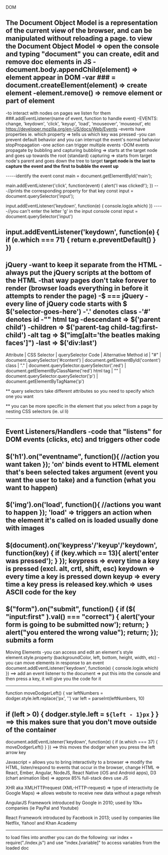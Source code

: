DOM

**The Document Object Model is a representation of the current view of the browser, and can be manipulated without reloading a page.**
to view the Document Object Model => open the console and typing "document"
you can create, edit and remove doc elements in JS
-document.body.appendChild(element) => element appear in DOM
-var ### = document.createElement(element) => create element
-element.remove() => remove element or part of element
-----
-to interact with nodes on pages we listen for them
  ###.addEventListener(name of event, function to handle event)
-EVENTS: change, 'keydown', 'click', 'keyup', 'load', 'mouseover', 'mouseout', etc
  https://developer.mozilla.org/en-US/docs/Web/Events
-events have properties
  ie. which property => tells us which key was pressed
-you can prevent default behavior and you can interrupt the event's normal behavior
  stopPropagation
-one action can trigger multiple events
-DOM events propagate by bubbling and capturing
  bubbling => starts at the target node and goes up towards the root (standard)
  capturing => starts from target node's parent and goes down the tree to target
  **target node is the last to capture the event and the first to bubble the event up**

-----identify the event
  const main = document.getElementById('main');

  main.addEventListener('click', function(event) {
    alert('I was clicked!');
  })
---//prints the corresponding property for that key
  const input = document.querySelector('input');

  input.addEventListener('keydown', function(e) {
    console.log(e.which)
  })
-----//you can't enter the letter 'g' in the input console
const input = document.querySelector('input')

input.addEventListener('keydown', function(e) {
  if (e.which === 71) {
    return e.preventDefault()
  }
})
---

jQuery
-want to keep it separate from the HTML
-always put the jQuery scripts at the bottom of the HTML
  -that way pages don't take forever to render
    (browser loads everything in <head> before it attempts to render the page)
-$ === jQuery
-every line of jQuery code starts with $
  $('selector-goes-here')
-'.' denotes class
-'#' denotes id
-"" html tag
-descendant => $('parent child')
-children => $('parent-tag child-tag:first-child')
-alt tag => $("img[alt='the beatles making faces']")
-last => $('div:last')
-----
Attribute	| CSS Selector	| querySelector Code	| Alternative Method
id | "#"	| document.querySelector('#content')	| document.getElementById('content')
class	| "."	| document.querySelector.querySelector('.red')	| document.getElementByClassName('red')
html tag	| ""	| document.querySelector.querySelector('p')	| document.getElementByTagName('p')

** query selectors take different attributes so you need to specify which one you want

** you can be more specific in the element that you select from a page by nesting CSS selectors (ie. ul li)

-----
Event Listeners/Handlers
-code that "listens" for DOM events (clicks, etc) and triggers other code
-----
$('h1').on("eventname", function(){
    //action you want taken
});
  'on' binds event to HTML element that's been selected
    takes argument (event you want the user to take) and a function (what you want to happen)
-----
$('img').on('load', function(){
  //actions you want to happen
});
  'load' => triggers an action when the element it's called on is loaded
    usually done with images
-----
$(document).on('keypress'/'keyup'/'keydown', function(key) {
  if (key.which == 13){
    alert('enter was pressed');
  }
});
  keypress => every time a key is pressed (excl. alt, crtl, shift, esc)
  keydown => every time a key is pressed down
  keyup => every time a key press is released
  key.which => uses ASCII code for the key
-----
$("form").on("submit", function() {
  if ($( "input:first" ).val() === "correct") {
    alert('your form is going to be submitted now');
    return;
  }
  alert("you entered the wrong value");
  return;
});
  submits a form
-----
Moving Elements
-you can access and edit an element's style
  element.style.property (backgroundColor, left, bottom, height, width, etc)
-you can move elements in response to an event
  document.addEventListener('keydown', function(e) {
  console.log(e.which)
  })
  ==> add an event listener to the document
  => put this into the console and then press a key, it will give you the code for it

-----

function moveDodgerLeft() {
  var leftNumbers = dodger.style.left.replace('px', '')
  var left = parseInt(leftNumbers, 10)

  if (left > 0) {
    dodger.style.left = `${left - 1}px`
  }
}
==> this makes sure that you don't move outside of the container
-----
document.addEventListener('keydown', function(e) {
  if (e.which === 37) {
    moveDodgerLeft()
  }
})
==> this moves the dodger when you press the left arrow key



Javascript = allows you to bring interactivity to a browser
 => modify the HTML, listen/respond to events that occur in the browser, change HTML
 => React, Ember, Angular, NodeJS, React Native (iOS and Android apps), D3 (chart animation libe)
 => approx 85% full-stack devs use JS

XHR aka XMLHTTPrequest (XML-HTTP-request)
  => type of interactivity (ie Google Maps)
  => allows website to receive new data without a page refresh

AngularJS
  Framework introduced by Google in 2010; used by 10k+ companies (ie PayPal and Youtube)

React
  Framework introduced by Facebook in 2013; used by companies like Netflix, Yahoo! and Khan Academy

----

to load files into another you can do the following:
var index = require("./index.js")
and use "index.[variable]" to access variables from the loaded doc
